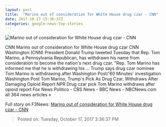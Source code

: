 ```yaml
---
layout: post
title:  "Marino out of consideration for White House drug czar - CNN"
date: 2017-10-17 15:36:37Z
categories: google-news-top-stories
---
```


![Marino out of consideration for White House drug czar - CNN](http://cdn.cnn.com/cnnnext/dam/assets/170902133822-rep-tom-marino-super-tease.jpg)

CNN Marino out of consideration for White House drug czar CNN Washington (CNN) President Donald Trump tweeted Tuesday that Rep. Tom Marino, a Pennsylvania Republican, has withdrawn his name from consideration to become the nation's next drug czar. "Rep. Tom Marino has informed me that he is withdrawing his ... Trump says drug czar nominee Tom Marino is withdrawing after Washington Post/'60 Minutes' investigation Washington Post Tom Marino, Trump's Pick As Drug Czar, Withdraws After Damaging Opioid Report NPR Drug czar pick Tom Marino withdraws after opioid report Fox News Politico - CBS News - BBC News - NBCNews.com all 364 news articles »


Full story on F3News: [Marino out of consideration for White House drug czar - CNN](http://www.f3nws.com/n/PaDR4)

> Posted on: Tuesday, October 17, 2017 3:36:37 PM
